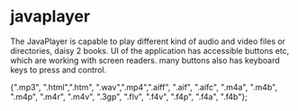 # javaplayer

The JavaPlayer is capable to play 
different kind of audio and video files or directories,
daisy 2 books. UI of the application has accessible buttons etc, 
which are working with screen readers. many buttons also has 
keyboard keys to press and control.

{".mp3", ".html",".htm", ".wav",".mp4",".aiff", ".aif", ".aifc", ".m4a", ".m4b", ".m4p", ".m4r", ".m4v", ".3gp",
".flv", ".f4v", ".f4p", ".f4a", ".f4b"};
